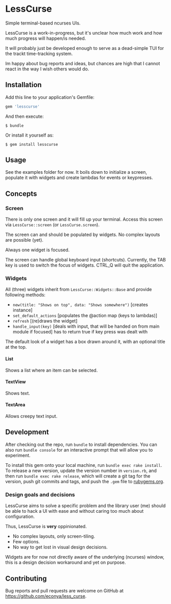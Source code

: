 # LessCurse

Simple terminal-based ncurses UIs.

LessCurse is a work-in-progress, but it's unclear how much work and how much progress will happen/is needed.

It will probably just be developed enough to serve as a dead-simple TUI for the trackt time-tracking system.

Im happy about bug reports and ideas, but chances are high that I cannot react in the way I wish others would do.

## Installation

Add this line to your application's Gemfile:

```ruby
gem 'lesscurse'
```

And then execute:

    $ bundle

Or install it yourself as:

    $ gem install lesscurse

## Usage

See the examples folder for now.
It boils down to initialize a screen, populate it with widgets and create lambdas for events or keypresses.

## Concepts

### Screen

There is only one screen and it will fill up your terminal.  Access this screen via `LessCurse::screen` (or `LessCurse.screen`).

The screen can and should be populated by widgets.  No complex layouts are possible (yet).

Always one widget is focused.

The screen can handle global keyboard input (shortcuts).  Currently, the TAB key is used to switch the focus of widgets.  CTRL_Q will quit the application.

### Widgets

All (three) widgets inherit from `LessCurse::Widgets::Base` and provide following methods:

  - `new(title: "Shows on top", data: "Shows somewhere")` [creates instance]
  - `set_default_actions` [populates the @action map (keys to lambdas)]
  - `refresh` [(re)draws the widget]
  - `handle_input(key)` [deals with input, that will be handed on from main module if focused]
    has to return true if key press was dealt with

The default look of a widget has a box drawn around it, with an optional title at the top.

#### List

Shows a list where an item can be selected.

#### TextView

Shows text.

#### TextArea

Allows creepy text input.

## Development

After checking out the repo, run `bundle` to install dependencies. You can also run `bundle console` for an interactive prompt that will allow you to experiment.

To install this gem onto your local machine, run `bundle exec rake install`. To release a new version, update the version number in `version.rb`, and then run `bundle exec rake release`, which will create a git tag for the version, push git commits and tags, and push the `.gem` file to [rubygems.org](https://rubygems.org).

### Design goals and decisions

LessCurse aims to solve a specific problem and the library user (me) should be able to hack a UI with ease and without caring too much about configuration.

Thus, LessCurse is **very** oppinionated.

  - No complex layouts, only screen-tiling.
  - Few options.
  - No way to get lost in visual design decisions.

Widgets are for now not directly aware of the underlying (ncurses) window, this is a design decision workaround and yet on purpose.

## Contributing

Bug reports and pull requests are welcome on GitHub at https://github.com/econya/less_curse.

